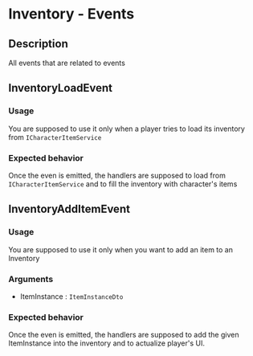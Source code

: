 # Inventory - Events

## Description
All events that are related to events

## InventoryLoadEvent
### Usage
You are supposed to use it only when a player tries to load its inventory from `ICharacterItemService`
### Expected behavior
Once the even is emitted, the handlers are supposed to load from `ICharacterItemService` and to fill the inventory with character's items


## InventoryAddItemEvent
### Usage
You are supposed to use it only when you want to add an item to an Inventory
### Arguments
* ItemInstance : `ItemInstanceDto`

### Expected behavior
Once the even is emitted, the handlers are supposed to add the given ItemInstance into the inventory and to actualize player's UI.

